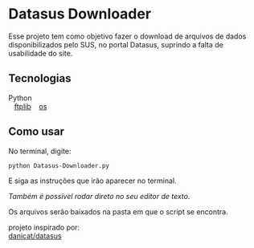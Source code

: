 # Datasus Downloader

Esse projeto tem como objetivo fazer o download de arquivos de dados disponibilizados pelo SUS, no portal Datasus, suprindo a falta de usabilidade do site.

## Tecnologias

Python  
&nbsp;&nbsp;&nbsp;[ftplib](https://docs.python.org/3/library/ftplib.html)
&nbsp;&nbsp;&nbsp;[os](https://docs.python.org/3/library/os.html)

## Como usar

No terminal, digite:
```bash
python Datasus-Downloader.py
```
E siga as instruções que irão aparecer no terminal.

*Também é possível rodar direto no seu editor de texto.*  
  
  
Os arquivos serão baixados na pasta em que o script se encontra.


projeto inspirado por:  
[danicat/datasus](https://github.com/danicat/datasus)
